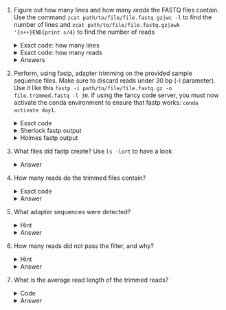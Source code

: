 1. Figure out how many _lines_ and how many _reads_ the FASTQ files contain. Use the command ``` zcat path/to/file/file.fastq.gz|wc -l ``` to find the number of lines and ``` zcat path/to/file/file.fastq.gz|awk '{s++}END{print s/4} ``` to find the number of reads
   
    <details> 
      <summary>Exact code: how many lines</summary>
      
      ```
      zcat SherlockHolmes/data/sherlock.fastq.gz|wc -l
      zcat SherlockHolmes/data/holmes.fastq.gz|wc -l
      ```
     </details>
     <details> 
     <summary>Exact code: how many reads</summary>
      
      ```
      zcat SherlockHolmes/data/sherlock.fastq.gz|awk '{s++}END{print s/4}'
      zcat SherlockHolmes/data/holmes.fastq.gz|awk '{s++}END{print s/4}'
      ```
      </details>
     <details> 
      <summary>Answers</summary>
      
     ![image](https://github.com/abigailramsoe/SherlockHolmes/assets/28560412/90fe3758-01ad-4379-bc0e-0eb25dc053c9)
   
        Both Sherlock and Holmes have 3,200,000 lines, which equals 800,000 reads (divide by 4)
      </details>
    
   
3. Perform, using fastp, adapter trimming on the provided sample sequence files. Make sure to discard reads under 30 bp (-l parameter). Use it like this  ``` fastp -i path/to/file/file.fastq.gz -o file.trimmed.fastq -l 30 ```. If using the fancy code server, you must now activate the conda environment to ensure that fastp works: ``` conda activate day1 ```.
     <details> 
     <summary>Exact code</summary>
      
      ```
      fastp -i SherlockHolmes/data/sherlock.fastq.gz -o sherlock.trimmed.fastq -l 30
      fastp -i SherlockHolmes/data/holmes.fastq.gz -o holmes.trimmed.fastq -l 30
      ```
      </details>
     <details> 
      <summary>Sherlock fastp output</summary>
      
    ![image](https://github.com/abigailramsoe/SherlockHolmes/assets/28560412/f6754801-3c96-4f2c-95f6-0071a5165761)
   
      </details>
        <details> 
      <summary>Holmes fastp output</summary>
      
    ![image](https://github.com/abigailramsoe/SherlockHolmes/assets/28560412/73f81568-c5f2-41ba-a361-c6412a88b169)
   
      </details>   



5. What files did fastp create? Use ```ls -lort``` to have a look
    <details> 
     <summary>Answer</summary>

    ![image](https://github.com/abigailramsoe/SherlockHolmes/assets/28560412/4b2be3a5-8ff2-4fa9-9cc4-d1db13bf3076)

      </details>

6. How many reads do the trimmed files contain?
     <details> 
     <summary>Exact code</summary>
      
      ```
      cat sherlock.trimmed.fastq|awk '{s++}END{print s/4}'
      cat holmes.trimmed.fastq.gz|awk '{s++}END{print s/4}'
      ```
      </details>
    <details> 
     <summary>Answer</summary>
      
   ![image](https://github.com/abigailramsoe/SherlockHolmes/assets/28560412/396119d3-1c44-4709-9a04-469facf199af)

   Sherlock now has 477,112 reads and Holmes has 800,000
      </details>


8. What adapter sequences were detected?
     <details> 
       <summary>Hint</summary>
      Look at the fastp output
      </details>
    <details> 

      <summary>Answer</summary>
      Both files had the Illumina TruSeq Adapter Read1 AGATCGGAAGAGCACACGTCTGAACTCCAGTCA
      </details>

9. How many reads did not pass the filter, and why? 
     <details>  
       <summary>Hint</summary>
      Look at the fastp output
      </details>
       <details> 

      <summary>Answer</summary>
      Sherlock: 322888 reads (800000-477112) did not pass the filter, some were too low quality, some had too many Ns, and some were too short
      
      Holmes: all reads passed the filter
      </details>
      
10. What is the average read length of the trimmed reads?
     <details> 

     <summary>Code</summary>
        
      ```
    cat sherlock.trimmed.fastq | awk 'NR%4==2{sum+=length($0)}END{print sum/(NR/4)}'
    cat holmes.trimmed.fastq | awk 'NR%4==2{sum+=length($0)}END{print sum/(NR/4)}'

      ```
      </details>
      <details> 
      <summary>Answer</summary>
      Sherlock: 59.1209
      
      Holmes: 89.9716
      </details>

